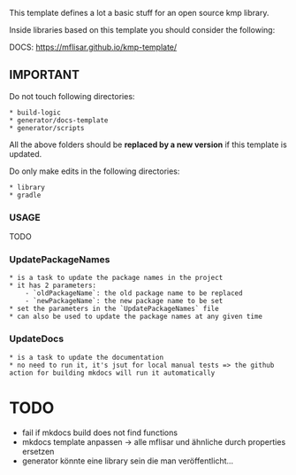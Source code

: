 This template defines a lot a basic stuff for an open source kmp library.

Inside libraries based on this template you should consider the following:

DOCS: https://mflisar.github.io/kmp-template/

## IMPORTANT

Do not touch following directories:

    * build-logic
    * generator/docs-template
    * generator/scripts

All the above folders should be **replaced by a new version** if this template is updated.

Do only make edits in the following directories:

    * library
    * gradle

### USAGE

TODO

### UpdatePackageNames

    * is a task to update the package names in the project
    * it has 2 parameters:
        - `oldPackageName`: the old package name to be replaced
        - `newPackageName`: the new package name to be set
    * set the parameters in the `UpdatePackageNames` file
    * can also be used to update the package names at any given time

### UpdateDocs

    * is a task to update the documentation
    * no need to run it, it's jsut for local manual tests => the github action for building mkdocs will run it automatically

# TODO

* fail if mkdocs build does not find functions
* mkdocs template anpassen -> alle mflisar und ähnliche durch properties ersetzen
* generator könnte eine library sein die man veröffentlicht...